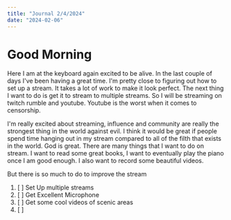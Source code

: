 ```yaml
---
title: "Journal 2/4/2024"
date: "2024-02-06"
---
```


# Good Morning

Here I am at the keyboard again excited to be alive. In the last couple of days I've been having a great time. I'm pretty close to figuring out how to set up a stream. It takes a lot of work to make it look perfect. The next thing I want to do is get it to stream to multiple streams. So I will be streaming on twitch rumble and youtube. Youtube is the worst when it comes to censorship.

I'm really excited about streaming, influence and community are really the strongest thing in the world against evil. I think it would be great if people spend time hanging out in my stream compared to all of the filth that exists in the world. God is great. There are many things that I want to do on stream. I want to read some great books, I want to eventually play the piano once I am good enough. I also want to record some beautiful videos.

But there is so much to do to improve the stream
1. [ ] Set Up multiple streams
2. [ ] Get Excellent Microphone
3. [ ] Get some cool videos of scenic areas
4. [ ] 
